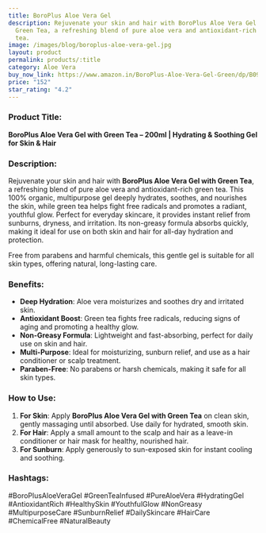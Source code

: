 ```yaml
---
title: BoroPlus Aloe Vera Gel
description: Rejuvenate your skin and hair with BoroPlus Aloe Vera Gel with
  Green Tea, a refreshing blend of pure aloe vera and antioxidant-rich green
  tea.
image: /images/blog/boroplus-aloe-vera-gel.jpg
layout: product
permalink: products/:title
category: Aloe Vera
buy_now_link: https://www.amazon.in/BoroPlus-Aloe-Vera-Gel-Green/dp/B09VCC8NRG/ref=sr_1_15?crid=1XMIOQ4WPBG6X&tag=m0150-21
price: "152"
star_rating: "4.2"
---
```

### Product Title:
**BoroPlus Aloe Vera Gel with Green Tea – 200ml | Hydrating & Soothing Gel for Skin & Hair**

### Description:
Rejuvenate your skin and hair with **BoroPlus Aloe Vera Gel with Green Tea**, a refreshing blend of pure aloe vera and antioxidant-rich green tea. This 100% organic, multipurpose gel deeply hydrates, soothes, and nourishes the skin, while green tea helps fight free radicals and promotes a radiant, youthful glow. Perfect for everyday skincare, it provides instant relief from sunburns, dryness, and irritation. Its non-greasy formula absorbs quickly, making it ideal for use on both skin and hair for all-day hydration and protection.

Free from parabens and harmful chemicals, this gentle gel is suitable for all skin types, offering natural, long-lasting care.

### Benefits:
- **Deep Hydration**: Aloe vera moisturizes and soothes dry and irritated skin.
- **Antioxidant Boost**: Green tea fights free radicals, reducing signs of aging and promoting a healthy glow.
- **Non-Greasy Formula**: Lightweight and fast-absorbing, perfect for daily use on skin and hair.
- **Multi-Purpose**: Ideal for moisturizing, sunburn relief, and use as a hair conditioner or scalp treatment.
- **Paraben-Free**: No parabens or harsh chemicals, making it safe for all skin types.

### How to Use:
1. **For Skin**: Apply **BoroPlus Aloe Vera Gel with Green Tea** on clean skin, gently massaging until absorbed. Use daily for hydrated, smooth skin.
2. **For Hair**: Apply a small amount to the scalp and hair as a leave-in conditioner or hair mask for healthy, nourished hair.
3. **For Sunburn**: Apply generously to sun-exposed skin for instant cooling and soothing.

### Hashtags:
#BoroPlusAloeVeraGel #GreenTeaInfused #PureAloeVera #HydratingGel #AntioxidantRich #HealthySkin #YouthfulGlow #NonGreasy #MultipurposeCare #SunburnRelief #DailySkincare #HairCare #ChemicalFree #NaturalBeauty
